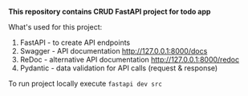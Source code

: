 **This repository contains CRUD FastAPI project for todo app**

What's used for this project:
1. FastAPI - to create API endpoints
2. Swagger - API documentation http://127.0.0.1:8000/docs
3. ReDoc - alternative API documentation http://127.0.0.1:8000/redoc
4. Pydantic - data validation for API calls (request & response)

To run project locally execute `fastapi dev src`
